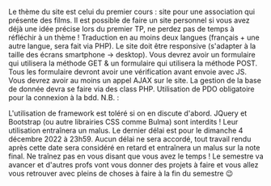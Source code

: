Le thème du site est celui du premier cours : site pour une association qui présente des films. Il est possible de faire un site personnel si vous avez déjà une idée précise lors du premier TP, ne perdez pas de temps à réfléchir à un thème !
Traduction en au moins deux langues (français + une autre langue, sera fait via PHP).
Le site doit être responsive (s'adapter à la taille des écrans smartphone -> desktop).
Vous devrez avoir un formulaire qui utilisera la méthode GET & un formulaire qui utilisera la méthode POST. Tous les formulaire devront avoir une vérification avant envoie avec JS.
Vous devrez avoir au moins un appel AJAX sur le site. 
La gestion de la base de donnée devra se faire via des class PHP.
Utilisation de PDO obligatoire pour la connexion à la bdd.
N.B. : 

L'utilisation de framework est toléré si on en discute d'abord.
JQuery et Bootstrap (ou autre librairies CSS comme Bulma) sont interdits ! Leur utilisation entraînera un malus.
Le dernier délai est pour le dimanche 4 décembre 2022 à 23h59. Aucun délai ne sera accordé, tout travail rendu après cette date sera considéré en retard et entraînera un malus sur la note final. Ne traînez pas en vous disant que vous avez le temps ! Le semestre va avancer et d'autres profs vont vous donner des projets à faire et vous allez vous retrouver avec pleins de choses à faire à la fin du semestre 😉